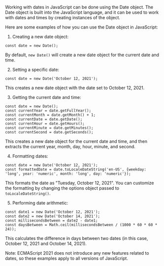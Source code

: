 Working with dates in JavaScript can be done using the Date object. The Date object is built into the JavaScript language, and it can be used to work with dates and times by creating instances of the object.

Here are some examples of how you can use the Date object in JavaScript:

1. Creating a new date object:

```
const date = new Date();
```

By default, `new Date()` will create a new date object for the current date and time.

2. Setting a specific date:

```
const date = new Date('October 12, 2021');
```

This creates a new date object with the date set to October 12, 2021.

3. Getting the current date and time:

```
const date = new Date();
const currentYear = date.getFullYear();
const currentMonth = date.getMonth() + 1;
const currentDate = date.getDate();
const currentHour = date.getHours();
const currentMinute = date.getMinutes();
const currentSecond = date.getSeconds();
```

This creates a new date object for the current date and time, and then extracts the current year, month, day, hour, minute, and second.

4. Formatting dates:

```
const date = new Date('October 12, 2021');
const formattedDate = date.toLocaleDateString('en-US', {weekday: 'long', year: 'numeric', month: 'long', day: 'numeric'});
```

This formats the date as "Tuesday, October 12, 2021". You can customize the formatting by changing the options object passed to `toLocaleDateString()`.

5. Performing date arithmetic:

```
const date1 = new Date('October 12, 2021');
const date2 = new Date('October 14, 2021');
const millisecondsBetween = date2 - date1;
const daysBetween = Math.ceil(millisecondsBetween / (1000 * 60 * 60 * 24));
```

This calculates the difference in days between two dates (in this case, October 12, 2021 and October 14, 2021).

Note: ECMAScript 2021 does not introduce any new features related to dates, so these examples apply to all versions of JavaScript.